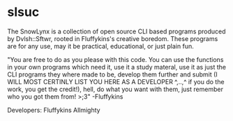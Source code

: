 # slsuc
The SnowLynx is a collection of open source CLI based programs produced by Dvlsh::Sftwr, rooted in Fluffykins's creative boredom. These programs are for any use, may it be practical, educational, or just plain fun.

"You are free to do as you please with this code. You can use the functions in your own programs which need it, use it a study materal, use it as just the CLI 
programs they where made to be, develop them further and submit (I WILL MOST CERTINLY LIST YOU HERE AS A DEVELOPER ^,..,^ if you do the work, you 
get the credit!), hell, do what you want with them, just remember who you got them from! >;3" -Fluffykins

Developers:
Fluffykins Allmighty
